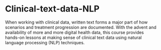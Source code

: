 # Clinical-text-data-NLP

When working with clinical data, written text forms a major part of how scenarios and treatment progression are documented. With the advent and availability of more and more digital health data, this course provides hands-on lessons at making sense of clinical text data using natural language processing (NLP) techniques.
